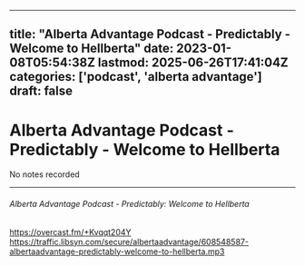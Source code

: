 
---
title: "Alberta Advantage Podcast - Predictably - Welcome to Hellberta"
date: 2023-01-08T05:54:38Z
lastmod: 2025-06-26T17:41:04Z
categories: ['podcast', 'alberta advantage']
draft: false
---


# Alberta Advantage Podcast - Predictably - Welcome to Hellberta

No notes recorded

- - -

###### Alberta Advantage Podcast - Predictably: Welcome to Hellberta

https://overcast.fm/+Kvqqt204Y  
https://traffic.libsyn.com/secure/albertaadvantage/608548587-albertaadvantage-predictably-welcome-to-hellberta.mp3

<!-- #public #podcast #alberta advantage# -->

<!-- {BearID:D06656ED-2583-48DE-AA42-C2176219B9B2-28016-00002D97DDC873BF} -->
